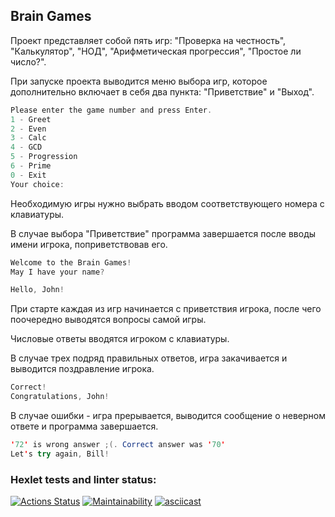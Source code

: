 ## Brain Games
Проект представляет собой пять игр: "Проверка на честность", "Калькулятор", "НОД", "Арифметическая прогрессия", "Простое ли число?".

При запуске проекта выводится меню выбора игр, которое дополнительно включает в себя два пункта: "Приветствие" и "Выход".

``` java
Please enter the game number and press Enter.
1 - Greet
2 - Even
3 - Calc
4 - GCD
5 - Progression
6 - Prime
0 - Exit
Your choice:
```
Необходимую игры нужно выбрать вводом соответствующего номера с клавиатуры.

В случае выбора "Приветствие" программа завершается после вводы имени игрока, поприветствовав его.
``` java
Welcome to the Brain Games!
May I have your name?

Hello, John!
```

При старте каждая из игр начинается с приветствия игрока, после чего поочередно выводятся вопросы самой игры.

Числовые ответы вводятся игроком с клавиатуры.

В случае трех подряд правильных ответов, игра закачивается и выводится поздравление игрока.

``` java
Correct!
Congratulations, John! 
```

В случае ошибки - игра прерывается, выводится сообщение о неверном ответе и программа завершается.

```java
'72' is wrong answer ;(. Correct answer was '70'
Let's try again, Bill!
```

### Hexlet tests and linter status:
[![Actions Status](https://github.com/maslievV/java-project-61/actions/workflows/hexlet-check.yml/badge.svg)](https://github.com/maslievV/java-project-61/actions)
[![Maintainability](https://api.codeclimate.com/v1/badges/7136acc56728446388d6/maintainability)](https://codeclimate.com/github/maslievV/java-project-61/maintainability)
[![asciicast](https://asciinema.org/a/2eCDkHnJbpLnfSWZiUKi2mWM2.svg)](https://asciinema.org/a/2eCDkHnJbpLnfSWZiUKi2mWM2)